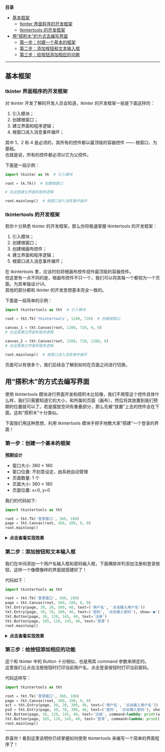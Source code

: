 **目录**

- [基本框架](#基本框架)
  - [tkinter 界面程序的开发框架](#tkinter-界面程序的开发框架)
  - [tkintertools 的开发框架](#tkintertools-的开发框架)
- [用“搭积木”的方式去编写界面](#用搭积木的方式去编写界面)
  - [第一步：创建一个基本的框架](#第一步创建一个基本的框架)
  - [第二步：添加按钮和文本输入框](#第二步添加按钮和文本输入框)
  - [第三步：给按钮添加相应的功能](#第三步给按钮添加相应的功能)

---

## 基本框架

### tkinter 界面程序的开发框架

对 tkinter 开发了解的开发人员会知道，tkinter 的开发框架一般是下面这样的：

1. 引入模块；
2. 创建根窗口；
3. 建立界面和程序逻辑；
4. 根窗口进入消息事件循环；

其中 1、2 和 4 是必须的，其所有的控件都以最顶级的容器控件 —— 根窗口，为基础。  
也就是说，所有的控件都必须以它为父控件。

下面是一段示例：

```python
import tkinter as tk  # 引入模块

root = tk.Tk()  # 创建根窗口

# 在这里建立界面和程序逻辑

root.mainloop()  # 根窗口进入消息事件循环
```

### tkintertools 的开发框架

若你十分熟悉 tkinter 的开发框架，那么你将极速掌握 tkintertools 的开发框架：

1. 引入模块；
2. 创建根窗口；
3. 创建根画布控件；
4. 建立界面和程序逻辑；
5. 根窗口进入消息事件循环；

在 tkintertools 里，应该时刻将根画布控件视作最顶层的容器控件。  
但这里有一点不同的是，根画布控件不只一个，我们可以将其每一个都视为一个页面，为其单独设计UI。  
其他的部分都和 tkinter 的开发思想基本完全一致的。

下面是一段简单的示例：

```python
import tkintertools as tkt  # 引入模块

root = tkt.Tk('tkintertools', 1280, 720)  # 创建根窗口

canvas_1 = tkt.Canvas(root, 1280, 720, 0, 0)
# 在这里建立界面和程序逻辑

canvas_2 = tkt.Canvas(root, 1280, 720, 1280, 0)
# 在这里建立界面和程序逻辑

root.mainloop()  # 根窗口进入消息事件循环
```

页面可以有很多个，我们后续会了解到如何在页面之间进行切换。

## 用“搭积木”的方式去编写界面

使用 tkintertools 模块进行界面开发和搭积木比较像，我们不用管这个控件具体什么样，我们只需要知道它的大小，和所属的页面（画布），然后将其放置到我们预期的位置就可以了。若是摆放空间有重叠部分，那么先被“放置”上去的控件会在下面，这和“搭积木”十分类似。

下面我们用这种思想，利用 tkintertools 模块手把手地教大家“搭建”一个登录的界面！

### 第一步：创建一个基本的框架

**预期设计**

* 窗口大小: 360 × 180
* 窗口位置: 不刻意设定，由系统自动管理
* 页面数量: 1 个
* 页面大小: 360 × 180
* 页面位置: x=0, y=0

我们的代码如下: 

```python
import tkintertools as tkt

root = tkt.Tk('登录窗口', 360, 180)
page = tkt.Canvas(root, 360, 180, 0, 0)
root.mainloop()
```

<details><summary><b>点击查看实现效果</b></summary>

![png](res/pic_1.png)

</details>

### 第二步：添加按钮和文本输入框

我们在中间添加一个用户名输入框和密码输入框，下面横排并列添加注册和登录按钮，这样一个像模像样的界面就搭建好了！

代码如下：

```python
import tkintertools as tkt

root = tkt.Tk('登录窗口', 360, 180)
page = tkt.Canvas(root, 360, 180, 0, 0)
tkt.Entry(page, 30, 20, 300, 40, text=('用户名', '点击输入用户名'))
tkt.Entry(page, 30, 70, 300, 40, text=('密码', '点击输入密码'), show='●')
tkt.Button(page, 30, 120, 145, 40, text='注册')
tkt.Button(page, 185, 120, 145, 40, text='登录')
root.mainloop()
```

<details><summary><b>点击查看实现效果</b></summary>

![png](res/pic_2.png)

</details>

### 第三步：给按钮添加相应的功能

这个和 tkinter 中的 Button 十分相似，也是用其 command 参数来绑定的。  
这里我们让点击注册按钮时打印当前用户名，点击登录按钮时打印当前密码。

代码这样写：

```python
import tkintertools as tkt

root = tkt.Tk('登录窗口', 360, 180)
page = tkt.Canvas(root, 360, 180, 0, 0)
act = tkt.Entry(page, 30, 20, 300, 40, text=('用户名', '点击输入用户名'))
psd = tkt.Entry(page, 30, 70, 300, 40, text=('密码', '点击输入密码'), show='●')
tkt.Button(page, 30, 120, 145, 40, text='注册', command=lambda: print(act.get()))
tkt.Button(page, 185, 120, 145, 40, text='登录', command=lambda: print(psd.get()))
root.mainloop()
```

---

恭喜你！看到这里说明你已经掌握如何使用 tkintertools 来编写一个简单的界面程序了！
